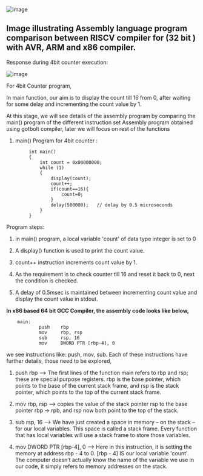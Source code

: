 ![image](https://github.com/pavankumarka/RISCV-Hardware_Design_Program_by_VSD/assets/22821014/f2383670-e297-4933-8d76-4f5d6a01ab7e)


Image illustrating Assembly language program comparison between RISCV compiler for (32 bit ) with AVR, ARM and x86 compiler.
-----------------------------------------------------------------------------------------------------------------------------

Response during 4bit counter execution:

![image](https://github.com/pavankumarka/RISCV-Hardware_Design_Program_by_VSD/assets/22821014/290a9496-4a44-4c1d-937b-78babf8fe3e9)


For 4bit Counter program, 

In main function, our aim is to display the count till 16 from 0, after waiting for some delay and incrementing the count value by 1.

At this stage, we will see details of the assembly program by comparing the main() program of the different instruction set Assembly program obtained using gotbolt
compiler, later we will focus on rest of the functions

1. main() Program for 4bit counter :

			int main()
			{
				int count = 0x00000000;
				while (1)
				{
					display(count);
					count++;
			        if(count==16){
			            count=0;
			        }
					delay(500000);   // delay by 0.5 microseconds
				}
			}


Program steps: 

1. in main() program, a local variable 'count' of data type integer is set to 0

2. A display() function is used to print the count value.

3. count++ instruction increments count value by 1.

4. As the requirement is to check counter till 16 and reset it back to 0, next the condition is checked.

5. A delay of 0.5msec is maintained between incrementing count value and display the count value in stdout.  


**In x86 based 64 bit GCC Compiler, the assembly code looks like below,**

		main:
		        push    rbp
		        mov     rbp, rsp
		        sub     rsp, 16
		        mov     DWORD PTR [rbp-4], 0


we see instructions like: push, mov, sub. Each of these instructions have further details, those need to be explored,

1. push rbp
--> The first lines of the function main refers to rbp and rsp; these are special purpose registers. rbp is the base pointer, which points to the base of the 
current stack frame, and rsp is the stack pointer, which points to the top of the current stack frame.

2. mov rbp, rsp 
--> copies the value of the stack pointer rsp to the base pointer rbp -> rpb, and rsp now both point to the top of the stack.

3. sub     rsp, 16
--> We have just created a space in memory – on the stack – for our local variables. This space is called a stack frame. Every function that has local variables will use a stack frame to store those variables.

4. mov     DWORD PTR [rbp-4], 0
-->  Here in this instruction, it is setting the memory at address rbp - 4 to 0. [rbp - 4] IS our local variable 'count'. The computer doesn’t actually know the name of the variable we use in our code, it simply refers to memory addresses on the stack.
